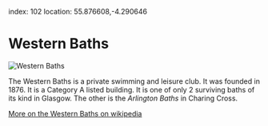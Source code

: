 index: 102
location: 55.876608,-4.290646

# Western Baths

![Western Baths](western-baths.jpg)

The Western Baths is a private swimming and leisure club.  It was
founded in 1876.  It is a Category A listed building.  It is one of
only 2 surviving baths of its kind in Glasgow.  The other is the
_Arlington Baths_ in Charing Cross.

[More on the Western Baths on wikipedia][1]

[1]: /wiki/Western_Baths
